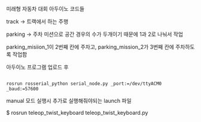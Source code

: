 미래형 자동차 대회 아두이노 코드들

track -> 트랙에서 하는 주행

parking -> 주차 미션으로 공간 경우의 수가 두개이기 때문에 1과 2로 나눠서 작업

parking_misiion_1이 2번째 칸에 주차고, parking_mission_2가 3번째 칸에 주차하도록 작업함


<play>

아두이노 프로그램 업로드 후

<code>
rosrun rosserial_python serial_node.py _port:=/dev/ttyACM0 _baud:=57600
</code>  
  
manual 모드 실행시 추가로 실행해줘야되는 launch 파일
  
$ rosrun teleop_twist_keyboard teleop_twist_keyboard.py


